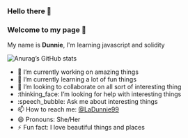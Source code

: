 ### Hello there :wave:
### Welcome to my page 🤗

My name is **Dunnie**, I'm learning javascript and solidity

![Anurag’s GitHub stats](https://github-readme-stats.vercel.app/api?username=dunnie99&show_icons=true&theme=radical)

- :telescope: I’m currently working on amazing things
- :seedling: I’m currently learning a lot of fun things
- :dancers: I’m looking to collaborate on all sort of interesting thing
- :thinking_face: I’m looking for help with interesting things
- :speech_bubble: Ask me about interesting things
- :mailbox: How to reach me: [@LaDunnie99](https://twitter.com/LaDunnie99)
- :smile: Pronouns: She/Her
- :zap: Fun fact: I love beautiful things and places


